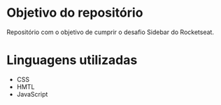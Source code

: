 # Objetivo do repositório
Repositório com o objetivo de cumprir o desafio Sidebar do Rocketseat. 

# Linguagens utilizadas
- CSS
- HMTL
- JavaScript
